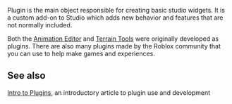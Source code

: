 Plugin is the main object responsible for creating basic studio widgets. It is a custom add-on to Studio which adds new behavior and features that are not normally included.

Both the [Animation Editor](https://developer.roblox.com/en-us/articles/using-animation-editor) and [Terrain Tools](https://developer.roblox.com/en-us/articles/intro-to-terrain) were originally developed as plugins. There are also many plugins made by the Roblox community that you can use to help make games and experiences.

See also
--------

[Intro to Plugins](https://developer.roblox.com/en-us/articles/intro-to-plugins), an introductory article to plugin use and development
